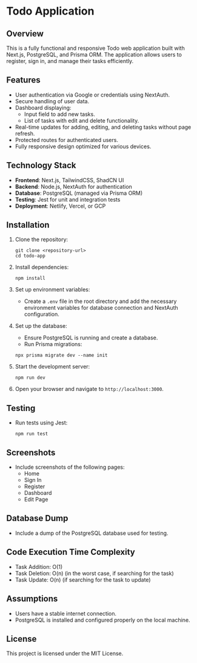 # Todo Application

## Overview
This is a fully functional and responsive Todo web application built with Next.js, PostgreSQL, and Prisma ORM. The application allows users to register, sign in, and manage their tasks efficiently.

## Features
- User authentication via Google or credentials using NextAuth.
- Secure handling of user data.
- Dashboard displaying:
  - Input field to add new tasks.
  - List of tasks with edit and delete functionality.
- Real-time updates for adding, editing, and deleting tasks without page refresh.
- Protected routes for authenticated users.
- Fully responsive design optimized for various devices.

## Technology Stack
- **Frontend**: Next.js, TailwindCSS, ShadCN UI
- **Backend**: Node.js, NextAuth for authentication
- **Database**: PostgreSQL (managed via Prisma ORM)
- **Testing**: Jest for unit and integration tests
- **Deployment**: Netlify, Vercel, or GCP

## Installation
1. Clone the repository:
   ```
   git clone <repository-url>
   cd todo-app
   ```

2. Install dependencies:
   ```
   npm install
   ```

3. Set up environment variables:
   - Create a `.env` file in the root directory and add the necessary environment variables for database connection and NextAuth configuration.

4. Set up the database:
   - Ensure PostgreSQL is running and create a database.
   - Run Prisma migrations:
   ```
   npx prisma migrate dev --name init
   ```

5. Start the development server:
   ```
   npm run dev
   ```

6. Open your browser and navigate to `http://localhost:3000`.

## Testing
- Run tests using Jest:
  ```
  npm run test
  ```

## Screenshots
- Include screenshots of the following pages:
  - Home
  - Sign In
  - Register
  - Dashboard
  - Edit Page

## Database Dump
- Include a dump of the PostgreSQL database used for testing.

## Code Execution Time Complexity
- Task Addition: O(1)
- Task Deletion: O(n) (in the worst case, if searching for the task)
- Task Update: O(n) (if searching for the task to update)

## Assumptions
- Users have a stable internet connection.
- PostgreSQL is installed and configured properly on the local machine.

## License
This project is licensed under the MIT License.